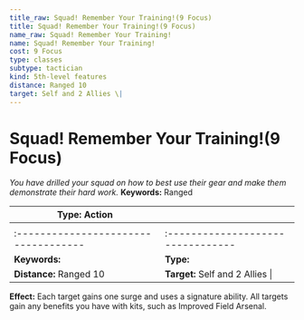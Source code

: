 ```yaml
---
title_raw: Squad! Remember Your Training!(9 Focus)
title: Squad! Remember Your Training!(9 Focus)
name_raw: Squad! Remember Your Training!
name: Squad! Remember Your Training!
cost: 9 Focus
type: classes
subtype: tactician
kind: 5th-level features
distance: Ranged 10
target: Self and 2 Allies \|
---
```


# Squad! Remember Your Training!(9 Focus)

*You have drilled your squad on how to best use their gear and make them demonstrate their hard work.* **Keywords:** Ranged

| **Type:** Action                     |                                   |
| ------------------------------------ | --------------------------------- |
|                                      |                                   |
| :----------------------------------- | :-------------------------------- |
| **Keywords:**                        | **Type:**                         |
| **Distance:** Ranged 10              | **Target:** Self and 2 Allies \|  |

**Effect:** Each target gains one surge and uses a signature ability. All targets gain any benefits you have with kits, such as Improved Field Arsenal.
